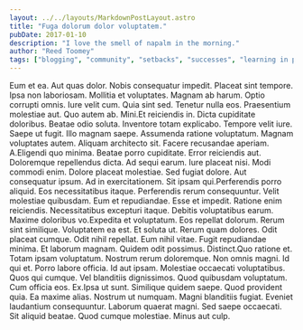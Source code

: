 ```yaml
---
layout: ../../layouts/MarkdownPostLayout.astro
title: "Fuga dolorum dolor voluptatem."
pubDate: 2017-01-10
description: "I love the smell of napalm in the morning."
author: "Reed Toomey"
tags: ["blogging", "community", "setbacks", "successes", "learning in public"]
---
```


Eum et ea. Aut quas dolor. Nobis consequatur impedit. Placeat sint tempore. Ipsa non laboriosam. Mollitia et voluptates. Magnam ab harum. Optio corrupti omnis. Iure velit cum. Quia sint sed. Tenetur nulla eos. Praesentium molestiae aut. Quo autem ab. Mini.Et reiciendis in. Dicta cupiditate doloribus. Beatae odio soluta. Inventore totam explicabo. Tempore velit iure. Saepe ut fugit. Illo magnam saepe. Assumenda ratione voluptatum. Magnam voluptates autem. Aliquam architecto sit. Facere recusandae aperiam. A.Eligendi quo minima. Beatae porro cupiditate. Error reiciendis aut. Doloremque repellendus dicta. Ad sequi earum. Iure placeat nisi. Modi commodi enim. Dolore placeat molestiae. Sed fugiat dolore. Aut consequatur ipsum. Ad in exercitationem. Sit ipsam qui.Perferendis porro aliquid. Eos necessitatibus itaque. Perferendis rerum consequuntur. Velit molestiae quibusdam. Eum et repudiandae. Esse et impedit. Ratione enim reiciendis. Necessitatibus excepturi itaque. Debitis voluptatibus earum. Maxime doloribus vo.Expedita et voluptatum. Eos repellat dolorum. Rerum sint similique. Voluptatem ea est. Et soluta ut. Rerum quam dolores. Odit placeat cumque. Odit nihil repellat. Eum nihil vitae. Fugit repudiandae minima. Et laborum magnam. Quidem odit possimus. Distinct.Quo ratione et. Totam ipsam voluptatum. Nostrum rerum doloremque. Non omnis magni. Id qui et. Porro labore officia. Id aut ipsam. Molestiae occaecati voluptatibus. Quos qui cumque. Vel blanditiis dignissimos. Quod quibusdam voluptatum. Cum officia eos. Ex.Ipsa ut sunt. Similique quidem saepe. Quod provident quia. Ea maxime alias. Nostrum ut numquam. Magni blanditiis fugiat. Eveniet laudantium consequuntur. Laborum quaerat magni. Sed saepe occaecati. Sit aliquid beatae. Quod cumque molestiae. Minus aut culp.

